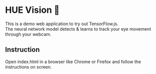 # HUE Vision 👀
This is a demo web application to try out TensorFlow.js.<br>
The neural network model detects & learns to track your eye movement through your webcam.


## Instruction
Open index.html in a browser like Chrome or Firefox and follow the instructions on screen.
